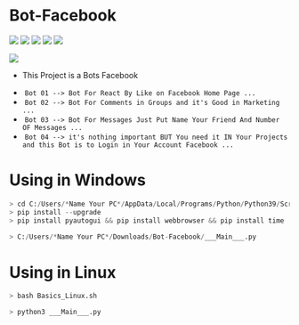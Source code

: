 # Bot-Facebook
![](https://img.shields.io/badge/BOT-%20-red)
![](https://img.shields.io/badge/BOT-React%20%2B1-brightgreen)
![](https://img.shields.io/badge/BOT-Messages%20-blue)
![](https://img.shields.io/badge/BOT-Comments%20-yellowgreen)
![](https://img.shields.io/badge/B76F-Derradji-orange)

![](https://blog-assets.freshworks.com/freshdesk/wp-content/uploads/2019/02/06180403/Voice_bot.gif)

* This Project is a Bots Facebook

- ![]() `Bot 01 --> Bot For React By Like on Facebook Home Page ...`
- ![]() `Bot 02 --> Bot For Comments in Groups and it's Good in Marketing ...`
- ![]() `Bot 03 --> Bot For Messages Just Put Name Your Friend And Number OF Messages ...`
- ![]() `Bot 04 --> it's nothing important BUT You need it IN Your Projects and this Bot is to Login in Your Account Facebook ...`

# Using in Windows
```python
> cd C:/Users/*Name Your PC*/AppData/Local/Programs/Python/Python39/Scripts
> pip install --upgrade
> pip install pyautogui && pip install webbrowser && pip install time
```
```python
> C:/Users/*Name Your PC*/Downloads/Bot-Facebook/___Main___.py
```

# Using in Linux
```python
> bash Basics_Linux.sh
```
```python
> python3 ___Main___.py
```
